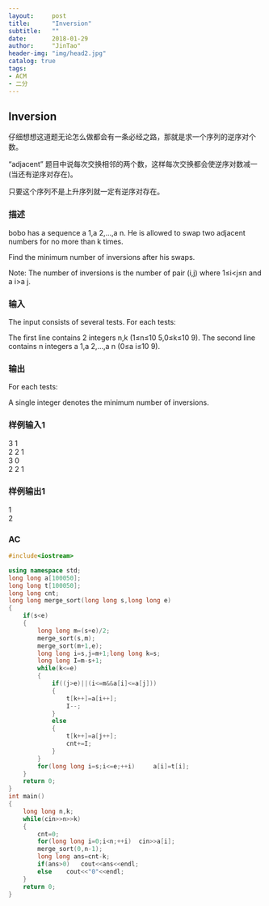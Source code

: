 ```yaml
---
layout:     post
title:      "Inversion"
subtitle:   ""
date:       2018-01-29
author:     "JinTao"
header-img: "img/head2.jpg"
catalog: true
tags:
- ACM
- 二分
---
```


## Inversion 
仔细想想这道题无论怎么做都会有一条必经之路，那就是求一个序列的逆序对个数。

“adjacent” 题目中说每次交换相邻的两个数，这样每次交换都会使逆序对数减一(当还有逆序对存在)。

只要这个序列不是上升序列就一定有逆序对存在。

### 描述
bobo has a sequence a 1,a 2,…,a n. He is allowed to swap two adjacent numbers for no more than k times. 

Find the minimum number of inversions after his swaps. 

Note: The number of inversions is the number of pair (i,j) where 1≤i<j≤n and a i>a j.
### 输入
The input consists of several tests. For each tests: 

The first line contains 2 integers n,k (1≤n≤10 5,0≤k≤10 9). The second line contains n integers a 1,a 2,…,a n (0≤a i≤10 9).
### 输出
For each tests: 

A single integer denotes the minimum number of inversions.
### 样例输入1 
3 1<br>
2 2 1<br>
3 0<br>
2 2 1

### 样例输出1 
1<br>
2

### AC
``` cpp
#include<iostream>

using namespace std;
long long a[100050];
long long t[100050];
long long cnt;
long long merge_sort(long long s,long long e)
{
	if(s<e)
	{
		long long m=(s+e)/2;
		merge_sort(s,m);
		merge_sort(m+1,e);
		long long i=s,j=m+1;long long k=s;
		long long I=m-s+1;
		while(k<=e)
		{
			if((j>e)||(i<=m&&a[i]<=a[j]))
			{
				t[k++]=a[i++];
				I--;
			}
			else
			{
				t[k++]=a[j++];
				cnt+=I;
			}
		}
		for(long long i=s;i<=e;++i) 	a[i]=t[i];
	} 
	return 0;
}
int main()
{
	long long n,k;
	while(cin>>n>>k)
	{
		cnt=0;
		for(long long i=0;i<n;++i)	cin>>a[i];
		merge_sort(0,n-1);
		long long ans=cnt-k;
		if(ans>0)	cout<<ans<<endl;
		else	cout<<"0"<<endl;
	}
	return 0;
}
```

